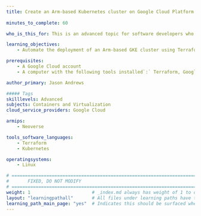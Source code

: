```yaml
---
title: Create an Arm-based Kubernetes cluster on Google Cloud Platform (GCP)
 
minutes_to_complete: 60   

who_is_this_for: This is an advanced topic for software developers who want to deploy an Arm-based Kubernetes cluster using Google Kubernetes Engine (GKE).

learning_objectives:
    - Automate the deployment of an Arm-based GKE cluster using Terraform

prerequisites:
    - A Google Cloud account
    - A computer with the following tools installed`:` Terraform, Google Cloud CLI (gcloud), Kubernetes CLI (kubectl)

author_primary: Jason Andrews

##### Tags
skilllevels: Advanced
subjects: Containers and Virtualization
cloud_service_providers: Google Cloud

armips:
    - Neoverse

tools_software_languages:
    - Terraform
    - Kubernetes

operatingsystems:
    - Linux

# ================================================================================
#       FIXED, DO NOT MODIFY
# ================================================================================
weight: 1                       # _index.md always has weight of 1 to order correctly
layout: "learningpathall"       # All files under learning paths have this same wrapper
learning_path_main_page: "yes"  # Indicates this should be surfaced when looking for related content. Only set for _index.md of learning path content.
---
```


